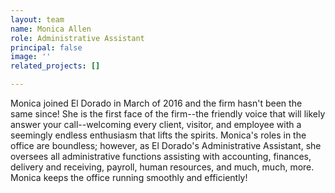 ```yaml
---
layout: team
name: Monica Allen
role: Administrative Assistant
principal: false
image: ''
related_projects: []

---
```

Monica joined El Dorado in March of 2016 and the firm hasn't been the same since! She is the first face of the firm--the friendly voice that will likely answer your call--welcoming every client, visitor, and employee with a seemingly endless enthusiasm that lifts the spirits. Monica's roles in the office are boundless; however, as El Dorado's Administrative Assistant, she oversees all administrative functions assisting with accounting, finances, delivery and receiving, payroll, human resources, and much, much, more. Monica keeps the office running smoothly and efficiently!